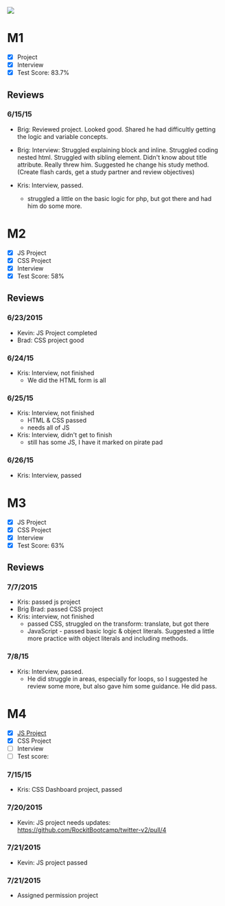![](https://lh4.googleusercontent.com/-byt-u1GHYMc/VO5fCzfPkmI/AAAAAAAABE4/AJxUndqIxiI/s1198-no/Photo%2Bon%2B2-25-15%2Bat%2B4.41%2BPM%2B%25232.jpg)

# M1

- [x] Project
- [x] Interview
- [x] Test Score: 83.7%

## Reviews

### 6/15/15

- Brig: Reviewed project. Looked good. Shared he had difficultly getting the logic and variable concepts.
- Brig: Interview: Struggled explaining block and inline. Struggled coding nested html. Struggled with sibling element. Didn't know about title attribute. Really threw him. Suggested he change his study method. (Create flash cards, get a study partner and review objectives)

- Kris: Interview, passed.
  - struggled a little on the basic logic for php, but got there and had him do some more.

# M2

- [x] JS Project
- [x] CSS Project
- [x] Interview
- [x] Test Score: 58%

## Reviews

### 6/23/2015

- Kevin: JS Project completed
- Brad: CSS project good

### 6/24/15
- Kris: Interview, not finished
  - We did the HTML form is all

### 6/25/15
- Kris: Interview, not finished
  - HTML & CSS passed
  - needs all of JS
- Kris: Interview, didn't get to finish
  - still has some JS, I have it marked on pirate pad

### 6/26/15
- Kris: Interview, passed

# M3

- [x] JS Project
- [x] CSS Project
- [x] Interview
- [x] Test Score: 63%

## Reviews

### 7/7/2015

- Kris: passed js project
- Brig Brad: passed CSS project
- Kris: interview, not finished
  - passed CSS, struggled on the transform: translate, but got there
  - JavaScript - passed basic logic & object literals. Suggested a little more practice with object literals and including methods.

### 7/8/15

- Kris: Interview, passed.
  - He did struggle in areas, especially for loops, so I suggested he review some more, but also gave him some guidance. He did pass.

# M4

- [x] [JS Project](https://github.com/lcdonaldson/twitter-mockup)
- [x] CSS Project
- [ ] Interview
- [ ] Test score:

### 7/15/15

- Kris: CSS Dashboard project, passed

### 7/20/2015

- Kevin: JS project needs updates: https://github.com/RockitBootcamp/twitter-v2/pull/4

### 7/21/2015

- Kevin: JS project passed

### 7/21/2015

- Assigned permission project
